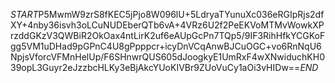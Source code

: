 $START$P5MwmW9zrS8fKEC5jPjo8W096lU+5LdryaTYunuXc036eRGIpRjs2dfXY+4nby36isvh3oLCuNUDEberQTb6vA+4VRz6U2f2PeEKVoMTMvWowkXPrzddGKzV3QWBiR2OkOax4ntLirK2uf6eAUpGcPn7TQp5/9IF3RihHfkYCGKoFgg5VM1uDHad9pGPnC4U8gPpppcr+icyDnVCqAnwBJCuOGC+vo6RnNqU6NpjsVforcVFMnHelUp/F6SHnwrQUS605dJoogkyE1UmRxF4wXNwiduchKH039opL3Guyr2eJzzbcHLKy3eBjAkcYUoKIVBr9ZUoVuCy1aOi3vHIDw==$END$